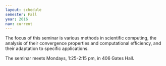 ```yaml
---
layout: schedule
semester: Fall
year: 2016
nav: current
---
```


The focus of this seminar is various methods in scientific computing,
the analysis of their convergence properties and computational efficiency,
and their adaptation to specific applications.

The seminar meets Mondays, 1:25-2:15 pm, in 406 Gates Hall.
